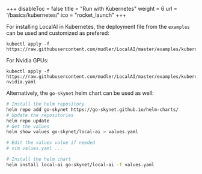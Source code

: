 +++
disableToc = false
title = "Run with Kubernetes"
weight = 6
url = '/basics/kubernetes/'
ico = "rocket_launch"
+++


For installing LocalAI in Kubernetes, the deployment file from the `examples` can be used and customized as prefered:

```
kubectl apply -f https://raw.githubusercontent.com/mudler/LocalAI/master/examples/kubernetes/deployment.yaml
```

For Nvidia GPUs:

```
kubectl apply -f https://raw.githubusercontent.com/mudler/LocalAI/master/examples/kubernetes/deployment-nvidia.yaml
```

Alternatively, the `go-skynet` helm chart can be used as well:

```bash
# Install the helm repository
helm repo add go-skynet https://go-skynet.github.io/helm-charts/
# Update the repositories
helm repo update
# Get the values
helm show values go-skynet/local-ai > values.yaml

# Edit the values value if needed
# vim values.yaml ...

# Install the helm chart
helm install local-ai go-skynet/local-ai -f values.yaml
```
